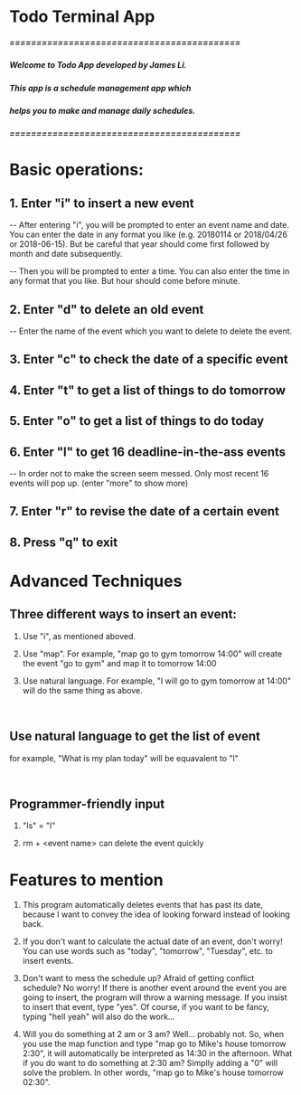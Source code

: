 # Todo Terminal App

##### ===========================================

##### Welcome to Todo App developed by James Li.
##### This app is a schedule management app which
##### helps you to make and manage daily schedules.

##### ===========================================




Basic operations:
================================================
## 1. Enter "i" to insert a new event

-- After entering "i", you will be prompted to enter an event
   name and date. You can enter the date in any format you like
   (e.g. 20180114 or 2018/04/26 or 2018-06-15). But be
   careful that year should come first followed by month
   and date subsequently.

-- Then you will be prompted to enter a time. You can
   also enter the time in any format that you like.
   But hour should come before minute.

## 2. Enter "d" to delete an old event

-- Enter the name of the event which you want to
   delete to delete the event.

## 3. Enter "c" to check the date of a specific event

## 4. Enter "t" to get a list of things to do tomorrow

## 5. Enter "o" to get a list of things to do today

## 6. Enter "l" to get 16 deadline-in-the-ass events

-- In order not to make the screen seem messed. Only
   most recent 16 events will pop up. (enter "more"
   to show more)

## 7. Enter "r" to revise the date of a certain event
 
## 8. Press "q" to exit
 



Advanced Techniques
=============================================
## Three different ways to insert an event:

1. Use "i", as mentioned aboved.

2. Use "map". For example, "map go to gym tomorrow 14:00"
   will create the event "go to gym" and map it to tomorrow
	14:00

3. Use natural language. For example, "I will go to gym tomorrow
   at 14:00" will do the same thing as above.


<br/>

## Use natural language to get the list of event

for example, "What is my plan today" will be equavalent to "l"

<br/>

## Programmer-friendly input

1. "ls" = "l"

2. rm + \<event name\> can delete the event quickly



Features to mention
=================================================

1. This program automatically deletes events that has past
   its date, because I want to convey the idea of looking
	forward instead of looking back.

2. If you don't want to calculate the actual date of an event,
	don't worry! You can use words such as "today", "tomorrow",
	"Tuesday", etc. to insert events.

3. Don't want to mess the schedule up? Afraid of getting conflict
   schedule? No worry! If there is another event around the event
	you are going to insert, the program will throw a warning message.
	If you insist to insert that event, type "yes". Of course, if you
	want to be fancy, typing "hell yeah" will also do the work...

4. Will you do something at 2 am or 3 am? Well... probably not. So, when
   you use the map function and type "map go to Mike's house tomorrow 2:30",
	it will automatically be interpreted as 14:30 in the afternoon. What if
	you do want to do something at 2:30 am? Simplly adding a "0" will solve
	the problem. In other words, "map go to Mike's house tomorrow 02:30".





